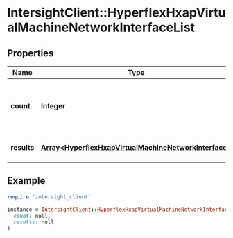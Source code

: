 # IntersightClient::HyperflexHxapVirtualMachineNetworkInterfaceList

## Properties

| Name | Type | Description | Notes |
| ---- | ---- | ----------- | ----- |
| **count** | **Integer** | The total number of &#39;hyperflex.HxapVirtualMachineNetworkInterface&#39; resources matching the request, accross all pages. The &#39;Count&#39; attribute is included when the HTTP GET request includes the &#39;$inlinecount&#39; parameter. | [optional] |
| **results** | [**Array&lt;HyperflexHxapVirtualMachineNetworkInterface&gt;**](HyperflexHxapVirtualMachineNetworkInterface.md) | The array of &#39;hyperflex.HxapVirtualMachineNetworkInterface&#39; resources matching the request. | [optional] |

## Example

```ruby
require 'intersight_client'

instance = IntersightClient::HyperflexHxapVirtualMachineNetworkInterfaceList.new(
  count: null,
  results: null
)
```

